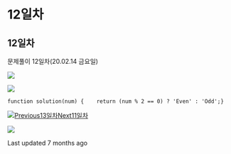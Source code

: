 # 12일차

## 12일차

문제풀이 12일차\(20.02.14 금요일\)

![](https://gblobscdn.gitbook.com/assets%2F-Lx_BnLKbqvAkZAteaNW%2F-M00_d_1P1dodM5c6YPA%2F-M00a12cmyn2dYGlzpV_%2Fimage.png?alt=media&token=88a460bb-496e-4d73-b6e6-ca9a9e5e799a)

![](https://gblobscdn.gitbook.com/assets%2F-Lx_BnLKbqvAkZAteaNW%2F-M00_d_1P1dodM5c6YPA%2F-M00a9iN3UAiI6CHVvOM%2Fimage.png?alt=media&token=c9e163d8-3621-4c95-a95b-ef4b2237108d)

```text
function solution(num) {    return (num % 2 == 0) ? 'Even' : 'Odd';}
```

![](https://gblobscdn.gitbook.com/assets%2F-Lx_BnLKbqvAkZAteaNW%2F-M00whr2sz3creawsLLK%2F-M00x9hHPFyIrV44M5RD%2Fimage.png?alt=media&token=3f62bde0-2204-4b32-a0d6-37f3c60e100b)[Previous13일차](13.md)[Next11일차](11.md)

![](https://avatars1.githubusercontent.com/u/58247170?v=4)

Last updated 7 months ago

